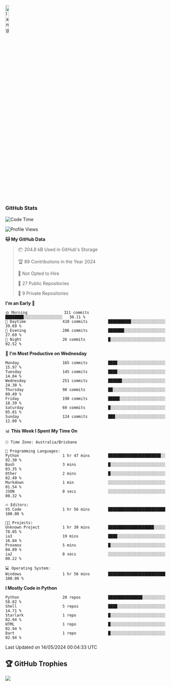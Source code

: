 <p align="left"><img width=15%" src="https://github.com/alansmathew/alansmathew/raw/master/lang.gif" alt="lang image here" /></p>

# <h3 align="left">GitHub Stats</h3>

<!--START_SECTION:waka-->
![Code Time](http://img.shields.io/badge/Code%20Time-377%20hrs%2056%20mins-blue)

![Profile Views](http://img.shields.io/badge/Profile%20Views-0-blue)

**🐱 My GitHub Data** 

> 📦 204.8 kB Used in GitHub's Storage 
 > 
> 🏆 89 Contributions in the Year 2024
 > 
> 🚫 Not Opted to Hire
 > 
> 📜 27 Public Repositories 
 > 
> 🔑 9 Private Repositories 
 > 
**I'm an Early 🐤** 

```text
🌞 Morning                311 commits         ████████░░░░░░░░░░░░░░░░░   30.11 % 
🌆 Daytime                410 commits         ██████████░░░░░░░░░░░░░░░   39.69 % 
🌃 Evening                286 commits         ███████░░░░░░░░░░░░░░░░░░   27.69 % 
🌙 Night                  26 commits          █░░░░░░░░░░░░░░░░░░░░░░░░   02.52 % 
```
📅 **I'm Most Productive on Wednesday** 

```text
Monday                   165 commits         ████░░░░░░░░░░░░░░░░░░░░░   15.97 % 
Tuesday                  145 commits         ████░░░░░░░░░░░░░░░░░░░░░   14.04 % 
Wednesday                251 commits         ██████░░░░░░░░░░░░░░░░░░░   24.30 % 
Thursday                 98 commits          ██░░░░░░░░░░░░░░░░░░░░░░░   09.49 % 
Friday                   190 commits         █████░░░░░░░░░░░░░░░░░░░░   18.39 % 
Saturday                 60 commits          █░░░░░░░░░░░░░░░░░░░░░░░░   05.81 % 
Sunday                   124 commits         ███░░░░░░░░░░░░░░░░░░░░░░   12.00 % 
```


📊 **This Week I Spent My Time On** 

```text
🕑︎ Time Zone: Australia/Brisbane

💬 Programming Languages: 
Python                   1 hr 47 mins        ███████████████████████░░   92.30 % 
Bash                     3 mins              █░░░░░░░░░░░░░░░░░░░░░░░░   03.35 % 
Other                    2 mins              █░░░░░░░░░░░░░░░░░░░░░░░░   02.49 % 
Markdown                 1 min               ░░░░░░░░░░░░░░░░░░░░░░░░░   01.54 % 
JSON                     0 secs              ░░░░░░░░░░░░░░░░░░░░░░░░░   00.32 % 

🔥 Editors: 
VS Code                  1 hr 56 mins        █████████████████████████   100.00 % 

🐱‍💻 Projects: 
Unknown Project          1 hr 30 mins        ████████████████████░░░░░   78.05 % 
ia3                      19 mins             ████░░░░░░░░░░░░░░░░░░░░░   16.84 % 
Proxmox                  5 mins              █░░░░░░░░░░░░░░░░░░░░░░░░   04.89 % 
ia2                      0 secs              ░░░░░░░░░░░░░░░░░░░░░░░░░   00.22 % 

💻 Operating System: 
Windows                  1 hr 56 mins        █████████████████████████   100.00 % 
```

**I Mostly Code in Python** 

```text
Python                   20 repos            ███████████████░░░░░░░░░░   58.82 % 
Shell                    5 repos             ████░░░░░░░░░░░░░░░░░░░░░   14.71 % 
Starlark                 1 repo              █░░░░░░░░░░░░░░░░░░░░░░░░   02.94 % 
HTML                     1 repo              █░░░░░░░░░░░░░░░░░░░░░░░░   02.94 % 
Dart                     1 repo              █░░░░░░░░░░░░░░░░░░░░░░░░   02.94 % 
```




 Last Updated on 14/05/2024 00:04:33 UTC
<!--END_SECTION:waka-->

## 🏆 GitHub Trophies

![](https://github-profile-trophy.vercel.app/?username=samh06&theme=discord&no-frame=true&no-bg=false&margin-w=4)
